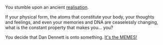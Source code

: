 You stumble upon an ancient [realisation](https://youtu.be/kVAHXiKjgRo).

If your physical form, the atoms that constitute your body, your thoughts and feelings, 
and even your memories and DNA are ceaselessly changing, what is the constant property 
that makes you... you?

You decide that Dan Dennett is onto something.  [It's the MEMES!](https://www.ted.com/talks/dan_dennett_on_dangerous_memes?language=en)